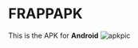 # FRAPPAPK

This is the APK for <b>Android</b>
![apkpic](https://github.com/ShauryaAttal/FRAPPAPK/assets/87157875/5b8598da-a9bc-422b-a16d-012f5c1d859b)
